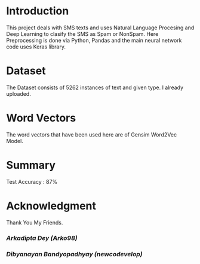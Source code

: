 # Introduction

This project deals with SMS texts and uses Natural Language Procesing and Deep Learning to clasify the SMS as Spam or NonSpam. Here Preprocessing is done via Python, Pandas and the main neural network code uses Keras library.

# Dataset

The Dataset consists of 5262 instances of text and given type. I already uploaded.

# Word Vectors


The word vectors that have been used here are of Gensim Word2Vec Model. 

# Summary

Test Accuracy : 87%

# Acknowledgment

Thank You My Friends.

   ### *Arkadipta Dey (Arko98)* 
   ### *Dibyanayan Bandyopadhyay (newcodevelop)*


